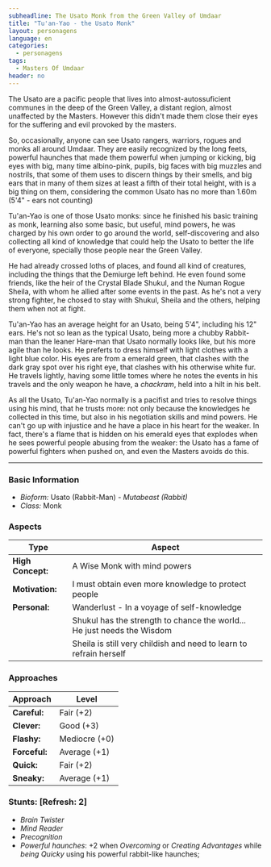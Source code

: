 ```yaml
---
subheadline: The Usato Monk from the Green Valley of Umdaar
title: "Tu'an-Yao - the Usato Monk"
layout: personagens
language: en
categories:
  - personagens
tags:
  - Masters Of Umdaar 
header: no
---
```


The Usato are a pacific people that lives into almost-autossuficient communes in the deep of the Green Valley, a distant region, almost unaffected by the Masters. However this didn't made them close their eyes for the suffering and evil provoked by the masters. 

So, occasionally, anyone can see Usato rangers, warriors, rogues and monks all around Umdaar. They are easily recognized by the long feets, powerful haunches that made them powerful when jumping or kicking, big eyes with big, many time albino-pink, pupils, big faces with big muzzles and nostrils, that some of them uses to discern things by their smells, and big ears that in many of them sizes at least a fifth of their total height, with is a big thing on them, considering the common Usato has no more than 1.60m (5'4" - ears not counting)

Tu'an-Yao is one of those Usato monks: since he finished his basic training as monk, learning also some basic, but useful, mind powers, he was charged by his own order to go around the world, self-discovering and also collecting all kind of knowledge that could help the Usato to better the life of everyone, specially those people near the Green Valley.

He had already crossed loths of places, and found all kind of creatures, including the things that the Demiurge left behind. He even found some friends, like the heir of the Crystal Blade Shukul, and the Numan Rogue Sheila, with whom he allied after some events in the past. As he's not a very strong fighter, he chosed to stay with Shukul, Sheila and the others, helping them when not at fight.

Tu'an-Yao has an average height for an Usato, being 5'4", including his 12" ears. He's not so lean as the typical Usato, being more a chubby Rabbit-man than the leaner Hare-man that Usato normally looks like, but his more agile than he looks. He preferts to dress himself with light clothes with a light blue color. His eyes are from a emerald green, that clashes with the dark gray spot over his right eye, that clashes with his otherwise white fur. He travels lightly, having some little tomes where he notes the events in his travels and the only weapon he have, a _chackram_, held into a hilt in his belt.

As all the Usato, Tu'an-Yao normally is a pacifist and tries to resolve things using his mind, that he trusts more: not only because the knowledges he collected in this time, but also in his negotiation skills and mind powers. He can't go up with injustice and he have a place in his heart for the weaker. In fact, there's a flame that is hidden on his emerald eyes that explodes when he sees powerful people abusing from the weaker: the Usato has a fame of powerful fighters when pushed on, and even the Masters avoids do this.

---

### Basic Information

+ _Bioform:_ Usato (Rabbit-Man) - _Mutabeast (Rabbit)_
+ _Class:_ Monk

### Aspects

| **Type**          | **Aspect**                                                              |
|-------------------|-------------------------------------------------------------------------|
| __High Concept:__ | A Wise Monk with mind powers                                            |
| __Motivation:__   | I must obtain even more knowledge to protect people                     |
| __Personal:__     | Wanderlust - In a voyage of self-knowledge                              |
|                   | Shukul has the strength to chance the world... He just needs the Wisdom |
|                   | Sheila is still very childish and need to learn to refrain herself      |

### Approaches

| **Approach**    | **Level**     |
|-----------------|---------------|
| __Careful:__    | Fair (+2)     |
| __Clever:__     | Good (+3)     |
| __Flashy:__     | Mediocre (+0) |
| __Forceful:__   | Average (+1)  |
| __Quick:__      | Fair (+2)     |
| __Sneaky:__     | Average (+1)  |

### Stunts: [Refresh: 2]

+ _Brain Twister_
+ _Mind Reader_
+ _Precognition_
+ _Powerful haunches_: +2 when _Overcoming_ or _Creating Advantages_ while _being Quicky_ using his powerful rabbit-like haunches;
